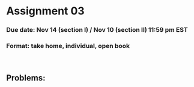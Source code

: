 # Assignment 03

### Due date: Nov 14 (section I) / Nov 10 (section II) **11:59 pm EST**

### Format: take home, individual, open book

<br>

## Problems:
